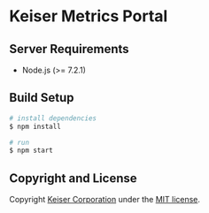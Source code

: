 # Keiser Metrics Portal

## Server Requirements

- Node.js (>= 7.2.1)

## Build Setup

``` bash
# install dependencies
$ npm install

# run
$ npm start
```

## Copyright and License
Copyright [Keiser Corporation](http://keiser.com/) under the [MIT license](LICENSE.md).
